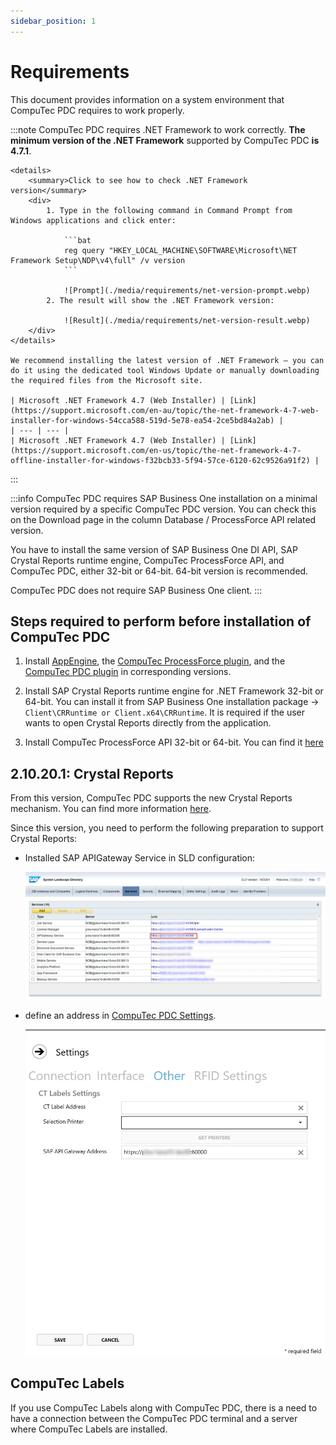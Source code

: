 ```yaml
---
sidebar_position: 1
---
```


# Requirements

This document provides information on a system environment that CompuTec PDC requires to work properly.

:::note
    CompuTec PDC requires .NET Framework to work correctly. **The minimum version of the .NET Framework** supported by CompuTec PDC **is 4.7.1**.

    <details>
        <summary>Click to see how to check .NET Framework version</summary>
        <div>
            1. Type in the following command in Command Prompt from Windows applications and click enter:

                ```bat
                reg query "HKEY_LOCAL_MACHINE\SOFTWARE\Microsoft\NET Framework Setup\NDP\v4\full" /v version
                ```

                ![Prompt](./media/requirements/net-version-prompt.webp)
            2. The result will show the .NET Framework version:

                ![Result](./media/requirements/net-version-result.webp)     
        </div>
    </details>

    We recommend installing the latest version of .NET Framework – you can do it using the dedicated tool Windows Update or manually downloading the required files from the Microsoft site.

    | Microsoft .NET Framework 4.7 (Web Installer) | [Link](https://support.microsoft.com/en-au/topic/the-net-framework-4-7-web-installer-for-windows-54cca588-519d-5e78-ea54-2ce5bd84a2ab) |
    | --- | --- |
    | Microsoft .NET Framework 4.7 (Web Installer) | [Link](https://support.microsoft.com/en-us/topic/the-net-framework-4-7-offline-installer-for-windows-f32bcb33-5f94-57ce-6120-62c9526a91f2) | 
:::

:::info
CompuTec PDC requires SAP Business One installation on a minimal version required by a specific CompuTec PDC version. You can check this on the Download page in the column Database / ProcessForce API related version.

You have to install the same version of SAP Business One DI API, SAP Crystal Reports runtime engine, CompuTec ProcessForce API, and CompuTec PDC, either 32-bit or 64-bit. 64-bit version is recommended.

CompuTec PDC does not require SAP Business One client.
:::

## Steps required to perform before installation of CompuTec PDC

1. Install [AppEngine](/docs/appengine/administrators-guide/requirements), the [CompuTec ProcessForce plugin](/docs/appengine/releases/plugins/processforce/download), and the [CompuTec PDC plugin](../../releases/download.md) in corresponding versions.

2. Install SAP Crystal Reports runtime engine for .NET Framework 32-bit or 64-bit. You can install it from SAP Business One installation package -> `Client\CRRuntime or Client.x64\CRRuntime`. It is required if the user wants to open Crystal Reports directly from the application.

3. Install CompuTec ProcessForce API 32-bit or 64-bit. You can find it [here](/docs/processforce/releases/download#computec-processforce-api)

## 2.10.20.1: Crystal Reports

From this version, CompuTec PDC supports the new Crystal Reports mechanism. You can find more information [here](https://help.sap.com/docs/SAP_BUSINESS_ONE_VERSION_FOR_SAP_HANA/686100cb1bc34346b2bc6642685bab43/b1bbebd32ff940c786c76315a8dfa270.html).

Since this version, you need to perform the following preparation to support Crystal Reports:

- Installed SAP APIGateway Service in SLD configuration:

  ![SLD configuration](./media/requirements/sld-configuration.webp)
- define an address in [CompuTec PDC Settings](../setting-up-the-application/overview.md#ct-labels-settings).

  ![SAP B1 API Gateway](./media/requirements/pdc-settings.webp)

## CompuTec Labels

If you use CompuTec Labels along with CompuTec PDC, there is a need to have a connection between the CompuTec PDC terminal and a server where CompuTec Labels are installed.
